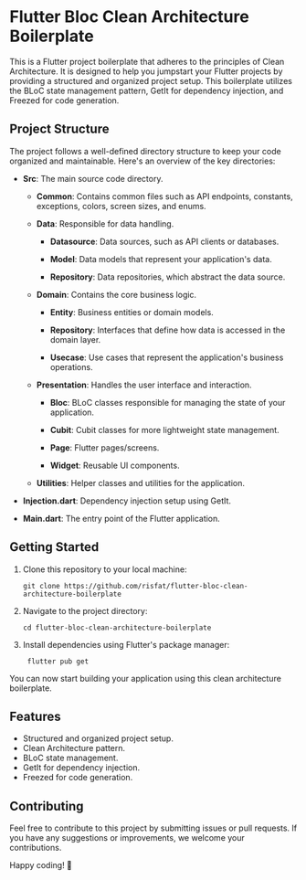 # Flutter Bloc Clean Architecture Boilerplate

This is a Flutter project boilerplate that adheres to the principles of Clean Architecture. It is designed to help you jumpstart your Flutter projects by providing a structured and organized project setup. This boilerplate utilizes the BLoC state management pattern, GetIt for dependency injection, and Freezed for code generation.

## Project Structure

The project follows a well-defined directory structure to keep your code organized and maintainable. Here's an overview of the key directories:

- **Src**: The main source code directory.

    - **Common**: Contains common files such as API endpoints, constants, exceptions, colors, screen sizes, and enums.

    - **Data**: Responsible for data handling.

        - **Datasource**: Data sources, such as API clients or databases.

        - **Model**: Data models that represent your application's data.

        - **Repository**: Data repositories, which abstract the data source.

    - **Domain**: Contains the core business logic.

        - **Entity**: Business entities or domain models.

        - **Repository**: Interfaces that define how data is accessed in the domain layer.

        - **Usecase**: Use cases that represent the application's business operations.

    - **Presentation**: Handles the user interface and interaction.

        - **Bloc**: BLoC classes responsible for managing the state of your application.

        - **Cubit**: Cubit classes for more lightweight state management.

        - **Page**: Flutter pages/screens.

        - **Widget**: Reusable UI components.

    - **Utilities**: Helper classes and utilities for the application.

- **Injection.dart**: Dependency injection setup using GetIt.

- **Main.dart**: The entry point of the Flutter application.

## Getting Started

1. Clone this repository to your local machine:

   ```shell
   git clone https://github.com/risfat/flutter-bloc-clean-architecture-boilerplate

2. Navigate to the project directory:

   ```shell
   cd flutter-bloc-clean-architecture-boilerplate

3. Install dependencies using Flutter's package manager:

   ```shell
    flutter pub get
   
You can now start building your application using this clean architecture boilerplate.

## Features
- Structured and organized project setup.
- Clean Architecture pattern.
- BLoC state management.
- GetIt for dependency injection.
- Freezed for code generation.

## Contributing
Feel free to contribute to this project by submitting issues or pull requests. If you have any suggestions or improvements, we welcome your contributions.


Happy coding! 🚀
